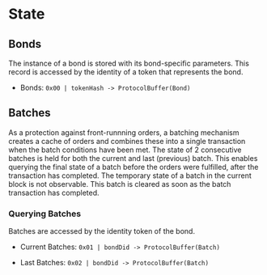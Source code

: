 # State

## Bonds

The instance of a bond is stored with its bond-specific parameters. This record is accessed by the identity of a token that represents the bond.

- Bonds: `0x00 | tokenHash -> ProtocolBuffer(Bond)`

## Batches

As a protection against front-runnning orders, a batching mechanism creates a cache of orders and combines these into a single transaction when the batch conditions have been met.
The state of 2 consecutive batches is held for both the current and last (previous) batch. 
This enables querying the final state of a batch before the orders were fulfilled, after the transaction has completed. 
The temporary state of a batch in the current block is not observable. This batch is cleared as soon as the batch transaction has completed.

### Querying Batches

Batches are accessed by the identity token of the bond.

- Current Batches: `0x01 | bondDid -> ProtocolBuffer(Batch) `

- Last Batches: `0x02 | bondDid -> ProtocolBuffer(Batch) `
